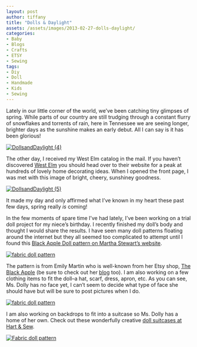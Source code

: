 ```yaml
---
layout: post
author: tiffany
title: "Dolls & Daylight"
assets: /assets/images/2013-02-27-dolls-daylight/
categories: 
- Baby
- Blogs
- Crafts
- ETSY
- Sewing
tags: 
- Diy
- Doll
- Handmade
- Kids
- Sewing
---
```


Lately in our little corner of the world, we’ve been catching tiny glimpses of spring. While parts of our country are still trudging through a constant flurry of snowflakes and torrents of rain, here in Tennessee we are seeing longer, brighter days as the sunshine makes an early debut. All I can say is it has been glorious!

[![DollsandDaylight (4)](jekyll_uploads/2013/02/DollsandDaylight-4-575x383.jpg)](http://www.sweetpeonies.com/2013/02/dolls-daylight/dollsanddaylight-4/)

The other day, I received my West Elm catalog in the mail. If you haven’t discovered [West Elm](http://www.westelm.com/) you should head over to their website for a peak at hundreds of lovely home decorating ideas. When I opened the front page, I was met with this image of bright, cheery, sunshiney goodness.

[![DollsandDaylight (5)](jekyll_uploads/2013/02/DollsandDaylight-5-575x381.jpg)](http://www.sweetpeonies.com/2013/02/dolls-daylight/dollsanddaylight-5/)

It made my day and only affirmed what I’ve known in my heart these past few days, spring really _is_ coming!

In the few moments of spare time I’ve had lately, I’ve been working on a trial doll project for my niece’s birthday. I recently finished my doll’s body and thought I would share the results. I have seen many doll patterns floating around the internet but they all seemed too complicated to attempt until I found this [Black Apple Doll pattern on Martha Stewart’s website](http://www.marthastewart.com/264299/black-apple-doll?lnc=38f9cf380e1dd010VgnVCM1000005b09a00aRCRD&rsc=showmain_tv_the-martha-stewart-show).

[![fabric doll pattern](jekyll_uploads/2013/02/dolls-and-daylight.jpg)](http://www.sweetpeonies.com/2013/02/dolls-daylight/dolls-and-daylight/)

The pattern is from Emily Martin who is well-known from her Etsy shop, [The Black Apple](http://www.etsy.com/shop/theblackapple) (be sure to check out her [blog](http://www.theblackapple.typepad.com/) too). I am also working on a few clothing items to fit the doll–a hat, scarf, dress, apron, etc. As you can see, Ms. Dolly has no face yet, I can’t seem to decide what type of face she should have but will be sure to post pictures when I do.

[![fabric doll pattern](jekyll_uploads/2013/02/dollsanddaylight-111-575x411.jpg)](http://www.sweetpeonies.com/2013/02/dolls-daylight/dollsanddaylight-11-2/)

I am also working on backdrops to fit into a suitcase so Ms. Dolly has a home of her own. Check out these wonderfully creative [doll suitcases at Hart & Sew](http://hartandsew.blogspot.com/2011/01/doll-suitcase.html).

[![Fabric doll pattern](jekyll_uploads/2013/02/dollsanddaylight-8.jpg)](http://www.sweetpeonies.com/2013/02/dolls-daylight/dollsanddaylight-8/)